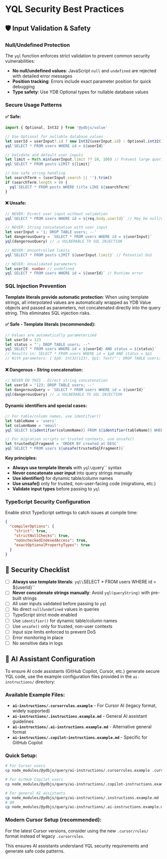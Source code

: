 # YQL Security Best Practices

## 🛡️ Input Validation & Safety

### Null/Undefined Protection

The `yql` function enforces strict validation to prevent common security vulnerabilities:

- **No null/undefined values**: JavaScript `null` and `undefined` are rejected with detailed error messages
- **Position tracking**: Errors include exact parameter position for quick debugging
- **Type safety**: Use YDB Optional types for nullable database values

### Secure Usage Patterns

#### ✅ Safe:

```typescript
import { Optional, Int32 } from '@ydbjs/value'

// Use Optional for nullable database values
let userId = userInput?.id ? new Int32(userInput.id) : Optional.int32()
yql`SELECT * FROM users WHERE id = ${userId}`

// Validate and default user inputs
let limit = Math.min(userInput.limit ?? 10, 100) // Prevent large queries
yql`SELECT * FROM posts LIMIT ${limit}`

// Use safe string handling
let searchTerm = (userInput.search || '').trim()
if (searchTerm.length > 0) {
  yql`SELECT * FROM posts WHERE title LIKE ${searchTerm}`
}
```

#### ❌ Unsafe:

```typescript
// NEVER: Direct user input without validation
yql`SELECT * FROM users WHERE id = ${req.body.userId}` // May be null/undefined

// NEVER: String concatenation with user input
let userInput = '1; DROP TABLE users; --'
let dangerousQuery = `SELECT * FROM users WHERE id = ${userInput}`
yql(dangerousQuery) // ⚠️ VULNERABLE TO SQL INJECTION

// NEVER: Uncontrolled limits
yql`SELECT * FROM posts LIMIT ${userInput.limit}` // Potential DoS

// NEVER: Unvalidated parameters
let userId: number // undefined
yql`SELECT * FROM users WHERE id = ${userId}` // Runtime error
```

### SQL Injection Prevention

**Template literals provide automatic protection**: When using template strings, all interpolated values are automatically wrapped as YDB Value objects and passed as parameters, not concatenated directly into the query string. This eliminates SQL injection risks.

#### ✅ Safe - Template literals (recommended):

```typescript
// Values are automatically parameterized
let userId = 123
let status = "'; DROP TABLE users; --"
yql`SELECT * FROM users WHERE id = ${userId} AND status = ${status}`
// Results in: SELECT * FROM users WHERE id = $p0 AND status = $p1
// With parameters: { $p0: Int32(123), $p1: Text("'; DROP TABLE users; --") }
```

#### ❌ Dangerous - String concatenation:

```typescript
// NEVER DO THIS - Direct string concatenation
let userId = '123; DROP TABLE users; --'
let dangerousQuery = `SELECT * FROM users WHERE id = ${userId}`
yql(dangerousQuery) // ⚠️ VULNERABLE TO SQL INJECTION
```

#### Dynamic identifiers and special cases:

```typescript
// For table/column names, use identifier()
let tableName = 'users'
let columnName = 'email'
yql`SELECT ${identifier(columnName)} FROM ${identifier(tableName)} WHERE id = ${userId}`

// For migration scripts or trusted contexts, use unsafe()
let trustedSqlFragment = 'ORDER BY created_at DESC'
yql`SELECT * FROM users ${unsafe(trustedSqlFragment)}`
```

**Key principles:**

- **Always use template literals** with `yql\`query\`` syntax
- **Never concatenate user input** into query strings manually
- **Use identifier()** for dynamic table/column names
- **Use unsafe()** only for trusted, non-user-facing code (migrations, etc.)
- **Validate input types** before passing to `yql`

### TypeScript Security Configuration

Enable strict TypeScript settings to catch issues at compile time:

```json
{
  "compilerOptions": {
    "strict": true,
    "strictNullChecks": true,
    "noUncheckedIndexedAccess": true,
    "exactOptionalPropertyTypes": true
  }
}
```

## 🚨 Security Checklist

- [ ] **Always use template literals**: `yql\`SELECT \* FROM users WHERE id = ${userId}\``
- [ ] **Never concatenate strings manually**: Avoid `yql(queryString)` with pre-built strings
- [ ] All user inputs validated before passing to `yql`
- [ ] No direct `null`/`undefined` values in queries
- [ ] TypeScript strict mode enabled
- [ ] Use `identifier()` for dynamic table/column names
- [ ] Use `unsafe()` only for trusted, non-user contexts
- [ ] Input size limits enforced to prevent DoS
- [ ] Error monitoring in place
- [ ] No sensitive data in logs

## 🤖 AI Assistant Configuration

To ensure AI code assistants (GitHub Copilot, Cursor, etc.) generate secure YQL code, use the example configuration files provided in the `ai-instructions/` directory:

### Available Example Files:

- **`ai-instructions/.cursorrules.example`** - For Cursor AI (legacy format, widely supported)
- **`ai-instructions/.instructions.example.md`** - General AI assistant guidelines
- **`ai-instructions/.ai-instructions.example.md`** - Alternative general format
- **`ai-instructions/.copilot-instructions.example.md`** - Specific for GitHub Copilot

### Quick Setup:

```bash
# For Cursor users
cp node_modules/@ydbjs/query/ai-instructions/.cursorrules.example .cursorrules

# For GitHub Copilot users
cp node_modules/@ydbjs/query/ai-instructions/.copilot-instructions.example.md .copilot-instructions.md

# For general AI assistants
cp node_modules/@ydbjs/query/ai-instructions/.instructions.example.md .instructions.md
# OR
cp node_modules/@ydbjs/query/ai-instructions/.ai-instructions.example.md .ai-instructions.md
```

### Modern Cursor Setup (recommended):

For the latest Cursor versions, consider using the new `.cursor/rules/` format instead of legacy `.cursorrules`.

This ensures AI assistants understand YQL security requirements and generate safe code patterns.
